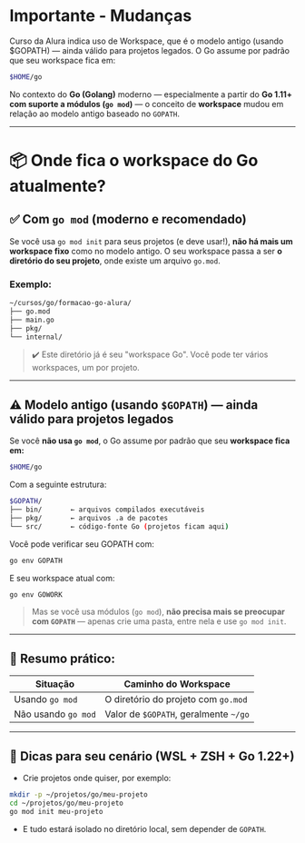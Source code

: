 
# Importante - Mudanças

Curso da Alura indica uso de Workspace, que é o modelo antigo (usando $GOPATH) — ainda válido para projetos legados. 
O Go assume por padrão que seu workspace fica em:
```bash
$HOME/go
```

No contexto do **Go (Golang)** moderno — especialmente a partir do **Go 1.11+ com suporte a módulos (`go mod`)** — o conceito de **workspace** mudou em relação ao modelo antigo baseado no `GOPATH`.

---

# 📦 Onde fica o **workspace** do Go atualmente?

## ✅ **Com `go mod` (moderno e recomendado)**

Se você usa `go mod init` para seus projetos (e deve usar!), **não há mais um workspace fixo** como no modelo antigo. O seu workspace passa a ser **o diretório do seu projeto**, onde existe um arquivo `go.mod`.

### Exemplo:

```bash
~/cursos/go/formacao-go-alura/
├── go.mod
├── main.go
├── pkg/
└── internal/
```

> ✔️ Este diretório já é seu "workspace Go". Você pode ter vários workspaces, um por projeto.

---

## ⚠️ **Modelo antigo (usando `$GOPATH`) — ainda válido para projetos legados**

Se você **não usa `go mod`**, o Go assume por padrão que seu **workspace fica em:**

```bash
$HOME/go
```

Com a seguinte estrutura:

```bash
$GOPATH/
├── bin/       ← arquivos compilados executáveis
├── pkg/       ← arquivos .a de pacotes
└── src/       ← código-fonte Go (projetos ficam aqui)
```

Você pode verificar seu GOPATH com:

```bash
go env GOPATH
```

E seu workspace atual com:

```bash
go env GOWORK
```

> Mas se você usa módulos (`go mod`), **não precisa mais se preocupar com `GOPATH`** — apenas crie uma pasta, entre nela e use `go mod init`.

---

## 🧠 **Resumo prático:**

| Situação            | Caminho do Workspace                  |
| ------------------- | ------------------------------------- |
| Usando `go mod`     | O diretório do projeto com `go.mod`   |
| Não usando `go mod` | Valor de `$GOPATH`, geralmente `~/go` |

---

## 📌 Dicas para seu cenário (WSL + ZSH + Go 1.22+)

* Crie projetos onde quiser, por exemplo:

```bash
mkdir -p ~/projetos/go/meu-projeto
cd ~/projetos/go/meu-projeto
go mod init meu-projeto
```

* E tudo estará isolado no diretório local, sem depender de `GOPATH`.


